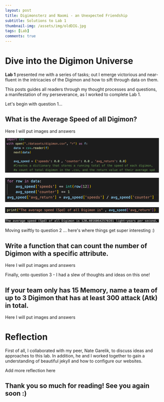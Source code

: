 ```yaml
---
layout: post
title: Digimonsterz and Naomi - an Unexpected Friendship
subtitle: Solutions to Lab 1
thumbnail-img: /assets/img/oldDIG.jpg
tags: [Lab]
comments: true
---
```


# Dive into the Digimon Universe 

**Lab 1** presented me with a series of tasks; out I emerge victorious and near-fluent in the intricacies of the Digimon and how to sift through data on them.

This posts guides all readers through my thought processes and questions, a manifestation of my perseverance, as I worked to complete Lab 1. 

Let's begin with question 1...

## What is the Average Speed of all Digimon? 

Here I will put images and answers 

![initSPEED](../assets/img/startSpd.jpg)


![loopSpd](../assets/img/loopSpd.jpg)


![printspd](../assets/img/printspd.jpg)


![returnSpd](../assets/img/returnSpd.jpg)





Moving swiftly to question 2 ... here's where things get super interesting :) 


## Write a function that can count the number of Digimon with a specific attribute.

Here I will put images and answers 




Finally, onto question 3 - I had a slew of thoughts and ideas on this one! 


## If your team only has 15 Memory, name a team of up to 3 Digimon that has at least 300 attack (Atk) in total.

Here I will put images and answers 



# Reflection 
First of all, I collaborated with my peer, Nate Garelik, to discuss ideas and approaches to this lab. In addition, he and I worked together to gain a understanding of beautiful jekyll and how to configure our websites. 

Add more reflection here 



## Thank you so much for reading! See you again soon :)
